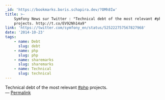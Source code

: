 ```yaml
---
_id: 'https://bookmarks.boris.schapira.dev/?OMh8Iw'
title: >-
    Symfony News sur Twitter : "Technical debt of the most relevant #php
    projects. http://t.co/EV92Nh14a9"
link: 'https://twitter.com/symfony_en/status/525222757567827968'
date: '2014-10-23'
tags:
    - name: Debt
      slug: debt
    - name: php
      slug: php
    - name: sharemarks
      slug: sharemarks
    - name: Technical
      slug: technical
---
```


Technical debt of the most relevant
<a href="https://bookmarks.boris.schapira.dev/?addtag=php" title="Hashtag php">#php</a>
projects.  <br>&#8212;
<a href="https://bookmarks.boris.schapira.dev/?OMh8Iw" title="Permalink">Permalink</a>
